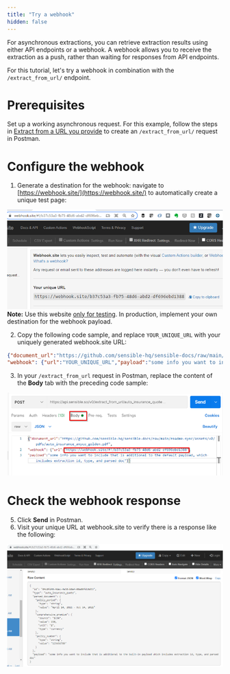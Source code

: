 ```yaml
---
title: "Try a webhook"
hidden: false
---
```


For asynchronous extractions, you can retrieve extraction results using either API endpoints or a webhook.  A webhook allows you to receive the extraction as a push, rather than waiting for responses from API endpoints.  

For this tutorial, let's try a webhook in combination with the `/extract_from_url/` endpoint.

Prerequisites
====

Set up a working asynchronous request. For this example, follow the steps in [Extract from a URL you provide](doc:api-tutorial-async#section-extract-from-a-url-you-provide ) to create an `/extract_from_url/` request in Postman.


Configure the webhook
====

1. Generate a destination for the webhook: navigate to [https://webhook.site/](https://webhook.site/) to automatically create a unique test page:

![Click to enlarge](https://raw.githubusercontent.com/sensible-hq/sensible-docs/main/readme-sync/assets/v0/images/api_quickstart_webhook_1.png)
**Note:** Use this website [only for testing](https://webhook.site/terms). In production, implement your own destination for the webhook payload.

2. Copy the following code sample, and replace `YOUR_UNIQUE_URL` with your uniquely generated webhook.site URL:

```json
{"document_url":"https://github.com/sensible-hq/sensible-docs/raw/main/readme-sync/assets/v0/pdfs/auto_insurance_anyco_golden.pdf",
"webhook": {"url":"YOUR_UNIQUE_URL","payload":"some info you want to include that is additional to the default payload, which includes extraction id, type, and parsed doc"}}
```

3. In your `/extract_from_url` request in Postman, replace the content of  the **Body** tab with the preceding code sample:

![Click to enlarge](https://raw.githubusercontent.com/sensible-hq/sensible-docs/main/readme-sync/assets/v0/images/api_quickstart_webhook_2.png)

Check the webhook response
====

5. Click **Send** in Postman.
6. Visit your unique URL at webhook.site to verify there is a response like the following: 

![Click to enlarge](https://raw.githubusercontent.com/sensible-hq/sensible-docs/main/readme-sync/assets/v0/images/api_quickstart_webhook_3.png)
